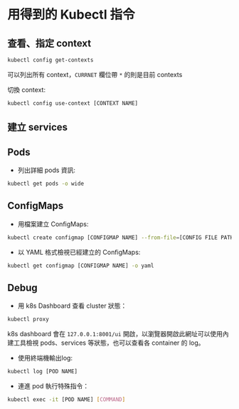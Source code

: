 # 用得到的 Kubectl 指令

## 查看、指定 context
```bash
kubectl config get-contexts
```
可以列出所有 context，`CURRNET` 欄位帶 `*` 的則是目前 contexts

切換 context:
```bash
kubectl config use-context [CONTEXT NAME]
```

## 建立 services

## Pods
* 列出詳細 pods 資訊:
```bash
kubectl get pods -o wide
```

## ConfigMaps

* 用檔案建立 ConfigMaps:

```bash
kubectl create configmap [CONFIGMAP NAME] --from-file=[CONFIG FILE PATH]
```

* 以 YAML 格式檢視已經建立的 ConfigMaps:
```bash
kubectl get configmap [CONFIGMAP NAME] -o yaml
```

## Debug

* 用 k8s Dashboard 查看 cluster 狀態：
```bash
kubectl proxy
```

k8s dashboard 會在 `127.0.0.1:8001/ui` 開啟，以瀏覽器開啟此網址可以使用內建工具檢視 pods、services 等狀態，也可以查看各 container 的 log。

* 使用終端機輸出log:
```bash
kubectl log [POD NAME] 
```

* 連進 pod 執行特殊指令：
```bash
kubectl exec -it [POD NAME] [COMMAND]
```
